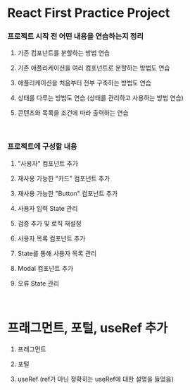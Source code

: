 # React First Practice Project

### 프로젝트 시작 전 어떤 내용을 연습하는지 정리

1. 기존 컴포넌트를 분할하는 방법 연습

2. 기존 애플리케이션을 여러 컴포넌트로 분할하는 방법도 연습

3. 애플리케이션을 처음부터 전부 구축하는 방법도 연습

4. 상태를 다루는 방법도 연습 (상태를 관리하고 사용하는 방법 연습)

5. 콘텐츠와 목록을 조건에 따라 출력하는 연습

<br />

### 프로젝트에 구성할 내용

1. "사용자" 컴포넌트 추가

2. 재사용 가능한 "카드" 컴포넌트 추가

3. 재사용 가능한 "Button" 컴포넌트 추가

4. 사용자 입력 State 관리

5. 검증 추가 및 로직 재설정

6. 사용자 목록 컴포넌트 추가

7. State를 통해 사용자 목록 관리

8. Modal 컴포넌트 추가

9. 오류 State 관리

<br />

# 프래그먼트, 포털, useRef 추가

1. 프래그먼트

2. 포털

3. useRef (ref가 아닌 정확히는 useRef에 대한 설명을 들었음)
